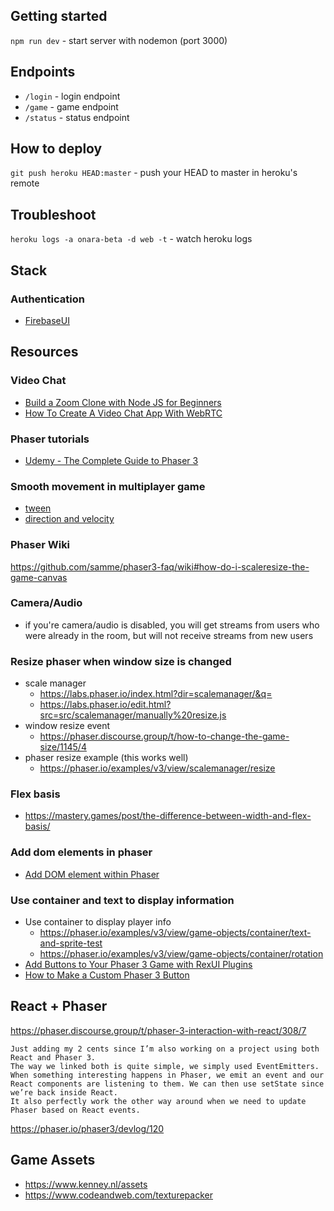 ## Getting started
`npm run dev` - start server with nodemon (port 3000)

## Endpoints
- `/login` - login endpoint
- `/game` - game endpoint
- `/status` - status endpoint

## How to deploy
`git push heroku HEAD:master` - push your HEAD to master in heroku's remote 

## Troubleshoot
`heroku logs -a onara-beta -d web -t` - watch heroku logs

## Stack
### Authentication
- [FirebaseUI](https://firebase.google.com/docs/auth/web/firebaseui?authuser=0)

## Resources
### Video Chat
- [Build a Zoom Clone with Node JS for Beginners](https://youtu.be/ZVznzY7EjuY)
- [How To Create A Video Chat App With WebRTC](https://youtu.be/DvlyzDZDEq4)

### Phaser tutorials
  - [Udemy - The Complete Guide to Phaser 3](https://www.udemy.com/course/game-development-in-js-the-complete-guide-w-phaser-3/)

### Smooth movement in multiplayer game
  - [tween](https://www.html5gamedevs.com/topic/21644-smooth-texture-movement-from-point-to-point/?do=findComment&comment=123395)
  - [direction and velocity](https://www.html5gamedevs.com/topic/21028-smooth-movement-in-multiplayer/?do=findComment&comment=119741)

### Phaser Wiki
https://github.com/samme/phaser3-faq/wiki#how-do-i-scaleresize-the-game-canvas

### Camera/Audio
- if you're camera/audio is disabled, you will get streams from users who were already in the room, but will not receive streams from new users

### Resize phaser when window size is changed
- scale manager
  - https://labs.phaser.io/index.html?dir=scalemanager/&q=
  - https://labs.phaser.io/edit.html?src=src/scalemanager/manually%20resize.js
- window resize event
  - https://phaser.discourse.group/t/how-to-change-the-game-size/1145/4
- phaser resize example (this works well)
  - https://phaser.io/examples/v3/view/scalemanager/resize

### Flex basis
- https://mastery.games/post/the-difference-between-width-and-flex-basis/

### Add dom elements in phaser
- [Add DOM element within Phaser](https://www.youtube.com/watch?v=y8_WqDX3MCo&ab_channel=Ourcade)

### Use container and text to display information
- Use container to display player info
  - https://phaser.io/examples/v3/view/game-objects/container/text-and-sprite-test
  - https://phaser.io/examples/v3/view/game-objects/container/rotation
- [Add Buttons to Your Phaser 3 Game with RexUI Plugins](https://youtu.be/SU2H903RJcE)
- [How to Make a Custom Phaser 3 Button](https://youtu.be/yWlILdKrbqQ)

## React + Phaser
https://phaser.discourse.group/t/phaser-3-interaction-with-react/308/7
```
Just adding my 2 cents since I’m also working on a project using both React and Phaser 3.
The way we linked both is quite simple, we simply used EventEmitters.
When something interesting happens in Phaser, we emit an event and our React components are listening to them. We can then use setState since we’re back inside React.
It also perfectly work the other way around when we need to update Phaser based on React events.
```


https://phaser.io/phaser3/devlog/120

## Game Assets
- https://www.kenney.nl/assets
- https://www.codeandweb.com/texturepacker